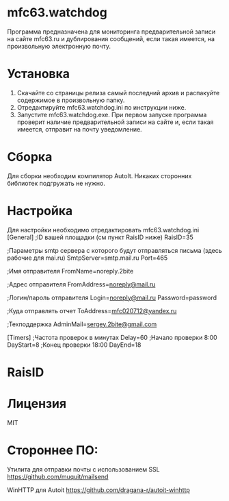# mfc63.watchdog
Программа предназначена для мониторинга предварительной записи на сайте mfc63.ru и дублирования сообщений, если такая имеется, на произвольную электронную почту.

# Установка
1. Скачайте со страницы релиза самый последний архив и распакуйте содержимое в произвольную папку.
2. Отредактируйте mfc63.watchdog.ini по инструкции ниже.
3. Запустите mfc63.watchdog.exe. При первом запуске программа проверит наличие предварительной записи на сайте и, если такая имеется, отправит на почту уведомление.

# Сборка
Для сборки необходим компилятор AutoIt. Никаких сторонних библиотек подгружать не нужно.

# Настройка
Для настройки необходимо отредактировать mfc63.watchdog.ini
[General]
;ID вашей площадки (см пункт RaisID ниже)
RaisID=35

;Параметры smtp сервера с которого будут отправляться письма (здесь рабочие для mai.ru)
SmtpServer=smtp.mail.ru
Port=465

;Имя отправителя
FromName=noreply.2bite

;Адрес отправителя
FromAddress=noreply@mail.ru

;Логин/пароль отправителя
Login=noreply@mail.ru
Password=password

;Куда отправлять отчет
ToAddress=mfc020712@yandex.ru

;Техподдержка
AdminMail=sergey.2bite@gmail.com

[Timers]
;Частота проверок в минутах
Delay=60
;Начало проверки 8:00
DayStart=8
;Конец проверки 18:00
DayEnd=18

# RaisID

# Лицензия
MIT

# Стороннее ПО:
Утилита для отправки почты с использованием SSL
https://github.com/muquit/mailsend

WinHTTP для Autoit
https://github.com/dragana-r/autoit-winhttp
